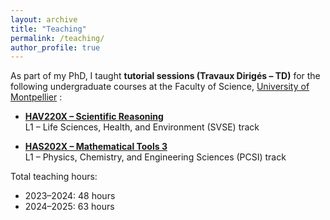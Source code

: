 ```yaml
---
layout: archive
title: "Teaching"
permalink: /teaching/
author_profile: true
---
```


As part of my PhD, I taught **tutorial sessions (Travaux Dirigés – TD)** for the following undergraduate courses at the Faculty of Science, [University of Montpellier](https://www.umontpellier.fr/en/) :

- **[HAV220X – Scientific Reasoning](https://formations-en.umontpellier.fr/fr/formations/licence-XA/l1-portail-sciences-de-la-vie-sante-environnement-svse-KNYLZM0G/l1-svse-pcav-KNYM5OKM/raisonnement-scientifique-KO8EMTHF.html)**  
  L1 – Life Sciences, Health, and Environment (SVSE) track

- **[HAS202X – Mathematical Tools 3](https://formations-en.umontpellier.fr/fr/formations/licence-XA/l1-portail-physique-chimie-sciences-de-l-ingenieur-pcsi-KNYLA3DV/l1-pcsi-KNYLVTBJ/choix-profils-KO8E4WJC/profil-eea-KO8E4XLA/outils-mathematiques-3-KO8E2X83.html)**  
  L1 – Physics, Chemistry, and Engineering Sciences (PCSI) track

Total teaching hours:  
- 2023–2024: 48 hours  
- 2024–2025: 63 hours

